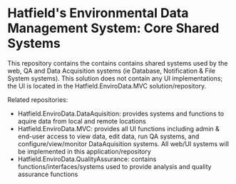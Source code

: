 # Hatfield's Environmental Data Management System: Core Shared Systems #

This repository contains the contains contains shared systems used by the web, QA and Data Acquisition systems (ie Database, Notification & File System systems). This solution does not contain any UI implementations; the UI is located in the Hatfield.EnviroData.MVC solution/repository.

Related repositories:
*	Hatfield.EnviroData.DataAquisition: provides systems and functions to aquire data from local and remote locations
*	Hatfield.EnviroData.MVC: provides all UI functions including admin & end-user access to view data, edit data, run QA systems, and configure/view/monitor DataAquisition systems. All web/UI systems will be implemented in this application/repository
*	Hatfield.EnviroData.QualityAssurance: contains functions/interfaces/systems used to provide analysis and quality assurance functions
